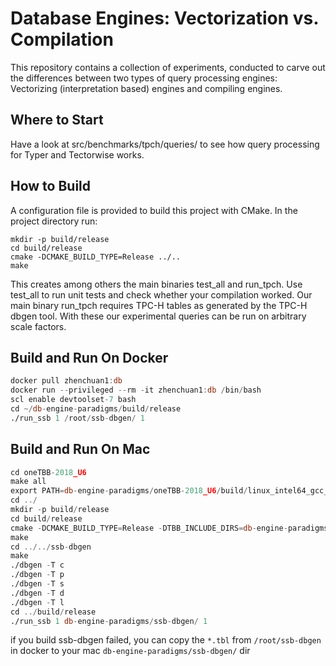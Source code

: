 # Database Engines: Vectorization vs. Compilation
This repository contains a collection of experiments, conducted to carve out the differences between two types of query processing engines: Vectorizing (interpretation based) engines and compiling engines.

## Where to Start
Have a look at src/benchmarks/tpch/queries/ to see how query processing for Typer and Tectorwise works. 

## How to Build
A configuration file is provided to build this project with CMake. 
In the project directory run:
```
mkdir -p build/release
cd build/release
cmake -DCMAKE_BUILD_TYPE=Release ../..
make
```

This creates among others the main binaries test\_all and run\_tpch.
Use test\_all to run unit tests and check whether your compilation worked.
Our main binary run\_tpch requires TPC-H tables as generated by the TPC-H dbgen tool. With these our experimental queries can be run on arbitrary scale factors.

## Build and Run On Docker
```asm
docker pull zhenchuan1:db
docker run --privileged --rm -it zhenchuan1:db /bin/bash
scl enable devtoolset-7 bash
cd ~/db-engine-paradigms/build/release
./run_ssb 1 /root/ssb-dbgen/ 1
```
## Build and Run On Mac
```asm
cd oneTBB-2018_U6
make all
export PATH=db-engine-paradigms/oneTBB-2018_U6/build/linux_intel64_gcc_cc7_libc2.17_kernel5.10.104_release:$PATH
cd ../
mkdir -p build/release
cd build/release
cmake -DCMAKE_BUILD_TYPE=Release -DTBB_INCLUDE_DIRS=db-engine-paradigms/oneTBB-2018_U6/include -DTBB_LIBRARIES="tbb tbbmalloc tbbmalloc_proxy" ../..
make
cd ../../ssb-dbgen
make
./dbgen -T c
./dbgen -T p
./dbgen -T s
./dbgen -T d
./dbgen -T l
cd ../build/release
./run_ssb 1 db-engine-paradigms/ssb-dbgen/ 1
```
if you build ssb-dbgen failed, you can copy the ```*.tbl``` from ``/root/ssb-dbgen`` in docker to your mac ``db-engine-paradigms/ssb-dbgen/`` dir
